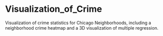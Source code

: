# Visualization_of_Crime
Visualization of crime statistics for Chicago Neighborhoods, including a neighborhood crime heatmap and a 3D visualization of multiple regression.
